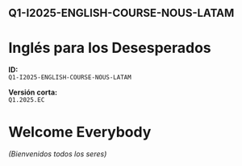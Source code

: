 ## Q1-I2025-ENGLISH-COURSE-NOUS-LATAM

# Inglés para los Desesperados

**ID:**  
`Q1-I2025-ENGLISH-COURSE-NOUS-LATAM`

**Versión corta:**  
`Q1.2025.EC`

# Welcome Everybody
*(Bienvenidos todos los seres)*
